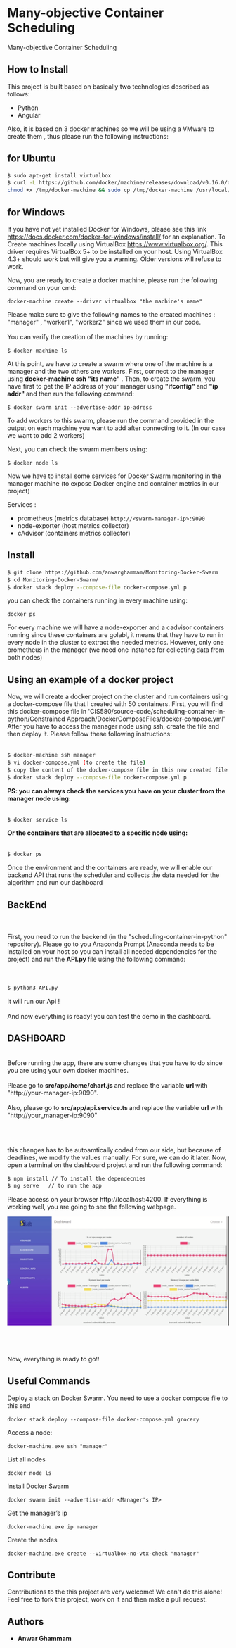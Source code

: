 
# Many-objective Container Scheduling

Many-objective Container Scheduling

## How to Install

This project is built based on basically two technologies described as follows:
* Python
* Angular 

Also, it is based on 3 docker machines so we will be using a VMware to create them , thus please run the following instructions:

## for Ubuntu 

```bash
$ sudo apt-get install virtualbox
$ curl -L https://github.com/docker/machine/releases/download/v0.16.0/docker-machine-`uname -s`-`uname -m` >/tmp/docker-machine &&
chmod +x /tmp/docker-machine && sudo cp /tmp/docker-machine /usr/local/bin/docker-machine

```
## for Windows
If you have not yet installed Docker for Windows, please see this link https://docs.docker.com/docker-for-windows/install/ for an explanation.
To Create machines locally using VirtualBox https://www.virtualbox.org/. This driver requires VirtualBox 5+ to be installed on your host. Using VirtualBox 4.3+ should work but will give you a warning. Older versions will refuse to work. 

Now, you are ready to create a docker machine, please run the following command on your cmd:
```
docker-machine create --driver virtualbox "the machine's name" 
```
Please make sure to give the following names to the created machines : "manager" , "worker1", "worker2" since we used them in our code.
<br> </br>
You can verify the creation of the machines by running:
```
$ docker-machine ls
```

At this point, we have to create a swarm where one of the machine is a manager and the two others are workers.
First, connect to the manager using <strong> docker-machine ssh "its name" </strong> .
Then, to create the swarm, you have first to get the IP address of your manager using <strong> "ifconfig" </strong> and <strong> "ip addr" </strong> and then run the following command:
```
$ docker swarm init --advertise-addr ip-adress
```
To add workers to this swarm, please run the command provided in the output on each machine you want to add after connecting to it. (In our case we want to add 2 workers)

Next, you can check the swarm members using:
```
$ docker node ls
```

Now we have to install some services for Docker Swarm monitoring in the manager machine (to expose Docker engine and container metrics in our project)

<p> Services :</p> 

* prometheus (metrics database) `http://<swarm-manager-ip>:9090`
* node-exporter (host metrics collector)
* cAdvisor (containers metrics collector)

    
## Install
```bash
$ git clone https://github.com/anwarghammam/Monitoring-Docker-Swarm
$ cd Monitoring-Docker-Swarm/
$ docker stack deploy --compose-file docker-compose.yml p
```

you can check the containers running in every machine using: 

```
docker ps
```

For every machine we will have a node-exporter and a cadvisor containers running since these containers are golabl, it means that they have to run in every node in the cluster to extract the needed metrics. However, only one prometheus in the manager (we need one instance for collecting data from both nodes)

## Using an example of a docker project

Now, we will create a docker project on the cluster and run containers using a docker-compose file that I created with 50 containers.
First, you will find this docker-compose file in 'CIS580/source-code/scheduling-container-in-python/Constrained Approach/DockerComposeFiles/docker-compose.yml'
After you have to access the manager node using ssh, create the file and then deploy it. Please follow these following instructions:
```bash

$ docker-machine ssh manager
$ vi docker-compose.yml (to create the file)
$ copy the content of the docker-compose file in this new created file and save it
$ docker stack deploy --compose-file docker-compose.yml p
```
<strong> PS: you can always check the services you have on your cluster from the manager node using: </strong>

```bash

$ docker service ls

```
<strong> Or the containers that are allocated to a specific node using: </strong>

```bash

$ docker ps

```

Once the environment and the containers are ready, we will enable our backend API that runs the scheduler and collects the data needed for the algorithm and run our dashboard

## BackEnd

<br> </br>
First, you need to run the backend (in the "scheduling-container-in-python" repository). Please go to you Anaconda Prompt (Anaconda needs to be installed on your host so you can install all needed dependencies for the project) and run the <strong> API.py </strong> file using the following command:
<br> </br>
```bash

$ python3 API.py
```

It will run our Api !
<br></br>
And now everything is ready! you can test the demo in the dashboard.


## DASHBOARD
<br>
Before running the app, there are some changes that you have to do since you are using your own docker machines.
<br> </br>
Please go to <strong> src/app/home/chart.js </strong> and replace the variable <strong> url </strong> with "http://your-manager-ip:9090".
 <br> </br>   
Also, please go to <strong> src/app/api.service.ts </strong> and replace the variable <strong> url </strong> with "http://your_manager-ip:9090" 

 <br/><br/>
 
 this changes has to be autoamtically coded from our side, but because of deadlines, we modify the values manually. For sure, we can do it later.
Now, open a terminal on the dashboard project and run the following command:

```bash
$ npm install // To install the dependecnies
$ ng serve   // to run the app
```
Please access on your browser http://localhost:4200. If everything is working well, you are going to see the following webpage.

<div align="center">
    <kbd>
        <img src="https://github.com/anwarghammam/CIS580/blob/main/web3%20(1).png"/>
    </kbd>
    <br/><br/>
</div>
<br> </br>

Now, everything is ready to go!!

## Useful Commands

Deploy a stack on Docker Swarm. You need to use a docker compose file to this end

```console
docker stack deploy --compose-file docker-compose.yml grocery
```

Access a node:

```console
docker-machine.exe ssh "manager"
```
List all nodes

```console
docker node ls
```

Install Docker Swarm

```console
docker swarm init --advertise-addr <Manager's IP>
```

Get the manager’s ip

```console
docker-machine.exe ip manager
```

Create the nodes

```console
docker-machine.exe create --virtualbox-no-vtx-check "manager"
```


## Contribute

Contributions to the this project are very welcome! We can't do this alone! Feel free to fork this project, work on it and then make a pull request.

## Authors

* **Anwar Ghammam** 


